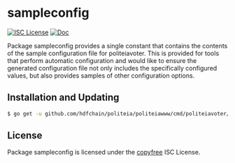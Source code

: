 sampleconfig
============

[![ISC License](https://img.shields.io/badge/license-ISC-blue.svg)](http://copyfree.org)
[![Doc](https://img.shields.io/badge/doc-reference-blue.svg)](https://pkg.go.dev/github.com/hdfchain/politeia/politeiawww/cmd/politeiavoter/sampleconfig)

Package sampleconfig provides a single constant that contains the contents of
the sample configuration file for politeiavoter.  This is provided for tools
that perform automatic configuration and would like to ensure the generated
configuration file not only includes the specifically configured values, but
also provides samples of other configuration options.

## Installation and Updating

```bash
$ go get -u github.com/hdfchain/politeia/politeiawww/cmd/politeiavoter/sampleconfig
```

## License

Package sampleconfig is licensed under the [copyfree](http://copyfree.org) ISC
License.
